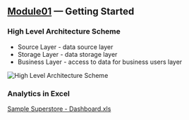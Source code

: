 ## [Module01](https://github.com/Data-Learn/data-engineering/tree/master/DE-101%20Modules/Module01) — Getting Started

### High Level Architecture Scheme

* Source Layer - data source layer
* Storage Layer - data storage layer
* Business Layer - access to data for business users layer

![High Level Architecture Scheme](https://github.com/xokcanax/DE-101/blob/main/Module01/High%20Level%20Architecture%20Scheme.png)

### Analytics in Excel

[Sample Superstore - Dashboard.xls](https://github.com/xokcanax/DE-101/blob/main/Module01/Sample%20Superstore%20-%20Dashboard.xlsxx)
